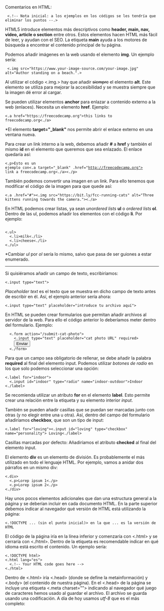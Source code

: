 Comentarios en HTML: 
<pre><code> <.!-- Nota inicial: a los ejemplos en los códigos se les tendría que eliminar los puntos --.> </pre></code>

HTML5 introduce elementos más descriptivos como <b>header, main, nav, video, article o section</b> entre otros. Estos elementos hacen HTML más fácil de leer, y ayudan con el SEO.
La etiqueta <b>main</b> ayuda a los motores de búsqueda a encontrar el contenido principal de tu página.

Podemos añadir imágenes en la web usando el elemento <b>img</b>. Un ejemplo sería:
<pre><code> <.img src="https://www.your-image-source.com/your-image.jpg" alt="Author standing on a beach.".> </pre></code>
Al utilizar el código <.img.> hay que añadir <s>siempre</s> el elemento <b>alt</b>. Este elemento se utiliza para mejorar la accesibilidad y se muestra siempre que la imagen dé error al cargar.

Se pueden utilizar elementos <b>anchor</b> para enlazar a contenido externo a la web (enlaces). Necesita un elemento <b>href</b>. Ejemplo:
<pre><code><.a href="https://freecodecamp.org">this links to freecodecamp.org<./a></pre></code>
*El elemento <b>target="_blank"</b> nos permite abrir el enlace externo en una ventana nueva.

Para crear un link interno a la web, debemos añadir <b>#</b> a <b>href</b> y también el mismo <b>id</b> en el elemento que queremos que sea enlazado.
El enlace quedaría así: <pre><code><.p>Esto es un ejemplo con<.a target="_blank" .href="http://freecodecamp.org"> link a freecodecamp.org<./a><./p></pre></code>

También podemos convertir una imagen en un link. Para ello tenemos que modificar el código de la imagen para que quede así:
<pre><code><.a .href="#"><.img src="https://bit.ly/fcc-running-cats" alt="Three kittens running towards the camera."><./a></pre></code>

En HTML podemos crear listas, ya sean <i>unordered lists</i> <b> ul</b> o <i>ordered lists</i><b> ol</b>. Dentro de las ul, podemos añadir los elementos con el código <b>li</b>.
Por ejemplo:
<pre><code>
<.ul>
  <.li>milk<./li>
  <.li>cheese<./li>
<./ul>
</pre></code>
*Cambiar <i>ul</i> por <i>ol</i> sería lo mismo, salvo que pasa de ser guiones a estar enumerado.

----------------------
Si quisiéramos añadir un campo de texto, escribiríamos: <pre><code><.input type="text"></pre></code>

<i>Placeholder text</i> es el texto que se muestra en dicho campo de texto antes de escribir en él. Así, el ejemplo anterior sería ahora:
<pre><code><.input type="text" placeholder="introduce tu archivo aquí"></pre></code>

En HTML se pueden crear formularios que permitan añadir archivos al servidor de la web. Para ello el código anterior lo deberíamos meter dentro del formulario. Ejemplo:
<pre><code>  <.form action="/submit-cat-photo">
    <.input type="text" placeholder="cat photo URL" required>
    <button type="submit">Enviar</button>
  <./form></pre></code>
  
 Para que un campo sea obligatorio de rellenar, se debe añadir la palabra <b>required</b> al final del elemento input.
 Podemos utilizar <i>botones de radio</i> en los que solo podemos seleccionar una opción:
  <pre><code><.label for="indoor"> 
  <.input id="indoor" type="radio" name="indoor-outdoor">Indoor 
<./label></pre></code>
Se recomienda utilizar un atributo <b>for</b> en el elemento <b>label</b>. Esto permite crear una relación entre la etiqueta y su elemento interior <i>input</i>.

También se pueden añadir casillas que se puedan ser marcadas junto con otras (y no elegir entre una u otra). Así, dentro del campo del formulario añadiríamos <b>checkbox</b>, que son un tipo de input:
<pre><code><.label for="loving"><.input id="loving" type="checkbox" name="personality"> Loving<./label></pre></code>

Casillas marcadas por defecto: Añadiríamos el atributo <b>checked</b> al final del elemento input.

El elemento <b>div</b> es un elemento de división. Es probablemente el más utilizado en todo el lenguaje HTML. Por ejemplo, vamos a anidar dos párrafos en un mismo div:
<pre><code><.div>
  <.p>Lorep ipsum 1<./p>
  <.p>Lorep ipsum 2<./p>
<./div></pre></code>

Hay unos pocos elementos adicionales que dan una estructura general a la página y se deberían incluir en cada documento HTML. En la parte superior debemos indicar al navegador qué versión de HTML está utilizando la página:
<pre><code><.!DOCTYPE ... (sin el punto inicial)> en la que ... es la versión de HTML</pre></code>
El código de la página iría en la línea inferior y comenzaría con <.html> y se cerraría con <./html>. Dentro de la etiqueta <html> es recomendable indicar en qué idioma está escrito el contenido. Un ejemplo sería:
<pre><code><.!DOCTYPE html>
<.html lang="es">
  <.!-- Your HTML code goes here -->
<./html></pre></code>

Dentro de <.html> iría <.head> (donde se define la metainformación) y <.body> (el contenido de nuestra página).
En el <.head> de la página se incluye una etiqueta <.meta charset=""> indicando al navegador qué juego de caracteres hemos usado al guardar el archivo. El archivo se guarda usando una codificación. A día de hoy usamos *utf-8* que es el más completo:
<pre><code><!DOCTYPE html>
<html lang="es">
  <head>
    <meta charset="utf-8" />
    <title>Mi página</title>
  </head>
  <body></body>
</html></pre></code>
